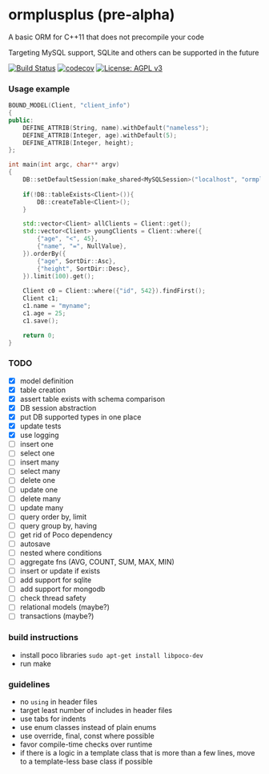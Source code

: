 # ormplusplus (pre-alpha)
A basic ORM for C++11 that does not precompile your code

Targeting MySQL support, SQLite and others can be supported in the future

[![Build Status](https://travis-ci.org/demon36/ormplusplus.svg?branch=master)](https://travis-ci.org/demon36/ormplusplus)
[![codecov](https://codecov.io/gh/demon36/ormplusplus/branch/master/graph/badge.svg)](https://codecov.io/gh/demon36/ormplusplus)
[![License: AGPL v3](https://img.shields.io/badge/License-AGPL%20v3-blue.svg)](https://www.gnu.org/licenses/agpl-3.0)

### Usage example
```cpp
BOUND_MODEL(Client, "client_info")
{
public:
	DEFINE_ATTRIB(String, name).withDefault("nameless");
	DEFINE_ATTRIB(Integer, age).withDefault(5);
	DEFINE_ATTRIB(Integer, height);
};

int main(int argc, char** argv)
{
	DB::setDefaultSession(make_shared<MySQLSession>("localhost", "ormplusplus", "root", "root"));
	
	if(!DB::tableExists<Client>()){
		DB::createTable<Client>();
	}

	std::vector<Client> allClients = Client::get();
	std::vector<Client> youngClients = Client::where({
		{"age", "<", 45},
		{"name", "=", NullValue},
	}).orderBy({
		{"age", SortDir::Asc},
		{"height", SortDir::Desc},
	}).limit(100).get();
	
	Client c0 = Client::where({"id", 542}).findFirst();
	Client c1;
	c1.name = "myname";
	c1.age = 25;
	c1.save();

	return 0;
}
```
### TODO
- [x] model definition
- [x] table creation
- [x] assert table exists with schema comparison
- [x] DB session abstraction
- [x] put DB supported types in one place
- [x] update tests
- [x] use logging
- [ ] insert one
- [ ] select one
- [ ] insert many
- [ ] select many
- [ ] delete one
- [ ] update one
- [ ] delete many
- [ ] update many
- [ ] query order by, limit
- [ ] query group by, having
- [ ] get rid of Poco dependency
- [ ] autosave
- [ ] nested where conditions
- [ ] aggregate fns (AVG, COUNT, SUM, MAX, MIN)
- [ ] insert or update if exists
- [ ] add support for sqlite
- [ ] add support for mongodb
- [ ] check thread safety
- [ ] relational models (maybe?)
- [ ] transactions (maybe?)

### build instructions
- install poco libraries
``
sudo apt-get install libpoco-dev
``
- run make

### guidelines
- no `using` in header files
- target least number of includes in header files
- use tabs for indents
- use enum classes instead of plain enums
- use override, final, const where possible
- favor compile-time checks over runtime
- if there is a logic in a template class that is more than a few lines, move to a template-less base class if possible
